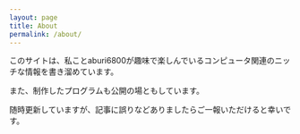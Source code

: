 ```yaml
---
layout: page
title: About
permalink: /about/
---
```


このサイトは、私ことaburi6800が趣味で楽しんでいるコンピュータ関連のニッチな情報を書き溜めています。

また、制作したプログラムも公開の場ともしています。

随時更新していますが、記事に誤りなどありましたらご一報いただけると幸いです。

